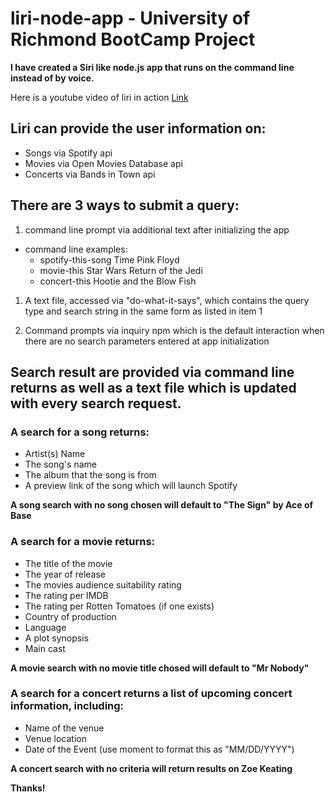 # liri-node-app - University of Richmond BootCamp Project

**I have created a Siri like node.js app that runs on the command line instead of by voice.**

Here is a youtube video of liri in action [Link](https://youtu.be/snWSDWA2MdI)

## Liri can provide the user information on:
- Songs via Spotify api
- Movies via Open Movies Database api
- Concerts via Bands in Town api

## There are 3 ways to submit a query: 

1. command line prompt via additional text after initializing the app
  - command line examples: 
    - spotify-this-song Time Pink Floyd
    - movie-this Star Wars Return of the Jedi
    - concert-this Hootie and the Blow Fish

1. A text file, accessed via "do-what-it-says", which contains the query type and search string in the same form as listed in item 1

1. Command prompts via inquiry npm which is the default interaction when there are no search parameters entered at app initialization

## Search result are provided via command line returns as well as a text file which is updated with every search request. 

### A search for a song returns:
  - Artist(s) Name
  - The song's name
  - The album that the song is from
  - A preview link of the song which will launch Spotify
  
**A song search with no song chosen will default to "The Sign" by Ace of Base**
  
### A search for a movie returns: 
   - The title of the movie
   - The year of release
   - The movies audience suitability rating
   - The rating per IMDB
   - The rating per Rotten Tomatoes (if one exists)
   - Country of production
   - Language
   - A plot synopsis
   - Main cast
   
**A movie search with no movie title chosed will default to "Mr Nobody"**
   
### A search for a concert returns a list of upcoming concert information, including: 
  - Name of the venue
  - Venue location
  - Date of the Event (use moment to format this as "MM/DD/YYYY")
  
  **A concert search with no criteria will return results on Zoe Keating**
  
  
  
 **Thanks!**
  
  
  






